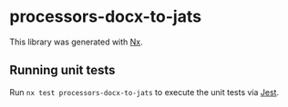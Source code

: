 # processors-docx-to-jats

This library was generated with [Nx](https://nx.dev).

## Running unit tests

Run `nx test processors-docx-to-jats` to execute the unit tests via [Jest](https://jestjs.io).
